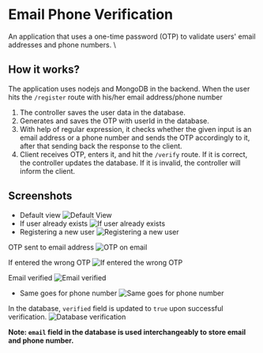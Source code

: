 # Email Phone Verification

An application that uses a one-time password (OTP) to validate users' email addresses and phone numbers. \


## How it works?

The application uses nodejs and MongoDB in the backend. When the user hits the `/register` route with his/her email address/phone number

1. The controller saves the user data in the database.
1. Generates and saves the OTP with userId in the database.
1. With help of regular expression, it checks whether the given input is an email address or a phone number and sends the OTP accordingly to it, after that sending back the response to the client.
1. Client receives OTP, enters it, and hit the `/verify` route. If it is correct, the controller updates the database. If it is invalid, the controller will inform the client.

## Screenshots

-   Default view
    ![Default View](https://res.cloudinary.com/dyjs3mluc/image/upload/v1678881025/verification/Screenshot_2023-03-15_170243_sony6j.png)
-   If user already exists
    ![If user already exists](https://res.cloudinary.com/dyjs3mluc/image/upload/v1678881025/verification/Screenshot_2023-03-15_171342_jivjai.png)
-   Registering a new user
    ![Registering a new user](https://res.cloudinary.com/dyjs3mluc/image/upload/v1678881025/verification/Screenshot_2023-03-15_171402_jesrmf.png)

OTP sent to email address
![OTP on email](https://res.cloudinary.com/dyjs3mluc/image/upload/v1678881026/verification/Screenshot_2023-03-15_171441_tdk7lv.png)

If entered the wrong OTP
![If entered the wrong OTP](https://res.cloudinary.com/dyjs3mluc/image/upload/v1678881025/verification/Screenshot_2023-03-15_171457_c8b2jr.png)

Email verified
![Email verified](https://res.cloudinary.com/dyjs3mluc/image/upload/v1678881026/verification/Screenshot_2023-03-15_171509_iv7yge.png)

-   Same goes for phone number
    ![Same goes for phone number](https://res.cloudinary.com/dyjs3mluc/image/upload/v1678881025/verification/Screenshot_2023-03-15_171615_iupb7a.png)

In the database, `verified` field is updated to `true` upon successful verification.
![Database verification](https://res.cloudinary.com/dyjs3mluc/image/upload/v1678881853/verification/Screenshot_2023-03-15_172758_pd4q3x.png)

**Note: `email` field in the database is used interchangeably to store email and phone number.**
